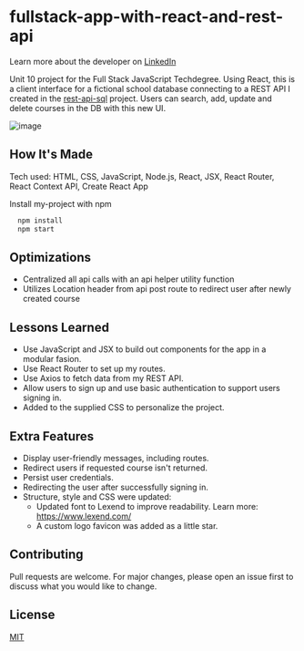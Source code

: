 # fullstack-app-with-react-and-rest-api
Learn more about the developer on <a href="https://www.linkedin.com/in/tamarabuilds/" target="_blank">LinkedIn</a>

Unit 10 project for the Full Stack JavaScript Techdegree. Using React, this is a client interface for a fictional school database connecting to a REST API I created in the <a href="https://github.com/tamarabuilds/rest-api-sql" target="_blank">rest-api-sql</a> project. Users can search, add, update and delete courses in the DB with this new UI.

![image](https://github.com/tamarabuilds/fullstack-app-react-and-rest-api/assets/98510821/b4985320-1924-4202-aab0-cb4529a5e9ff)

## How It's Made

Tech used: HTML, CSS, JavaScript, Node.js, React, JSX, React Router, React Context API, Create React App

Install my-project with npm

```bash
  npm install
  npm start
```

## Optimizations

 * Centralized all api calls with an api helper utility function
 * Utilizes Location header from api post route to redirect user after newly created course


## Lessons Learned

 * Use JavaScript and JSX to build out components for the app in a modular fasion.
 * Use React Router to set up my routes.
 * Use Axios to fetch data from my REST API.
 * Allow users to sign up and use basic authentication to support users signing in.
 * Added to the supplied CSS to personalize the project.


## Extra Features

* Display user-friendly messages, including routes.
* Redirect users if requested course isn't returned.
* Persist user credentials.
* Redirecting the user after successfully signing in.
* Structure, style and CSS were updated:
  * Updated font to Lexend to improve readability. Learn more: https://www.lexend.com/
  * A custom logo favicon was added as a little star.


## Contributing

Pull requests are welcome. For major changes, please open an issue first to discuss what you would like to change.


## License

[MIT](https://choosealicense.com/licenses/mit/)
